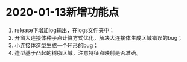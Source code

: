 # 2020-01-13新增功能点

1. release下增加log输出，在logs文件夹中；
2. 开窗大连接体种子点计算方式优化，解决大连接体生成区域错误的bug； 
3. 小连接体造型生成一个环形的bug；
4. 造型基于凸起的树脂区域，注意特征点映射是否准确。